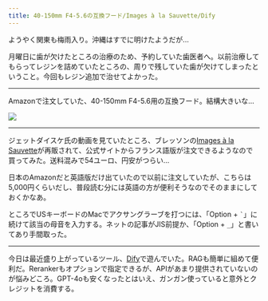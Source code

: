 ```yaml
---
title: 40-150mm F4-5.6の互換フード/Images à la Sauvette/Dify
---
```


ようやく関東も梅雨入り。沖縄はすでに明けたようだが...

月曜日に歯が欠けたところの治療のため、予約していた歯医者へ。以前治療してもらってレジンを詰めていたところの、周りで残していた歯が欠けてしまったということ。今回もレジン追加で治せてよかった。

---

Amazonで注文していた、40-150mm F4-5.6用の互換フード。結構大きいな...

![](https://photos.apkas.net/medium/202406/20240621-133900.webp)

---

ジェットダイスケ氏の動画を見ていたところ、ブレッソンの[Images à la Sauvette](https://www.henricartierbresson.org/publications/pre-commande-henri-cartier-bresson-images-a-sauvette-nouvelle-edition/)が再販されて、公式サイトからフランス語版が注文できるようなので買ってみた。送料混みで54ユーロ、円安がつらい...

日本のAmazonだと英語版だけ出ていたので以前に注文していたが、こちらは5,000円くらいだし、普段読む分には英語の方が便利そうなのでそのままにしておくかなあ。

ところでUSキーボードのMacでアクサングラーブを打つには、「Option + `` ` ``」に続けて該当の母音を入力する。ネットの記事がJIS前提か、「Option + `_`」と書いてあり手間取った。

---

今日は最近盛り上がっているツール、[Dify](https://dify.ai/)で遊んでいた。RAGも簡単に組めて便利だ。Rerankerもオプションで指定できるが、APIがあまり提供されていないのが悩みどころ。GPT-4oも安くなったとはいえ、ガンガン使っていると意外とクレジットを消費する。

